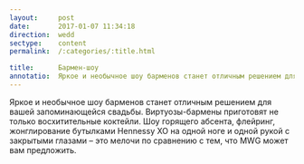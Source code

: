 ```yaml
---
layout:     post
date:       2017-01-07 11:34:18
direction:  wedd
sectype:    content
permalink:  /:categories/:title.html

title:      Бармен-шоу               
annotatio:  Яркое и необычное шоу барменов станет отличным решением для вашей запоминающейся свадьбы. Виртуозы-бармены приготовят не только восхитительные коктейли. Шоу горящего абсента, флейринг, жонглирование бутылками Hennessy XO на одной ноге и одной рукой с закрытыми глазами – это мелочи по сравнению с тем, что MWG может вам предложить. 
---
```


Яркое и необычное шоу барменов станет отличным решением для вашей запоминающейся свадьбы. Виртуозы-бармены приготовят не только восхитительные коктейли. Шоу горящего абсента, флейринг, жонглирование бутылками Hennessy XO на одной ноге и одной рукой с закрытыми глазами – это мелочи по сравнению с тем, что MWG может вам предложить.  